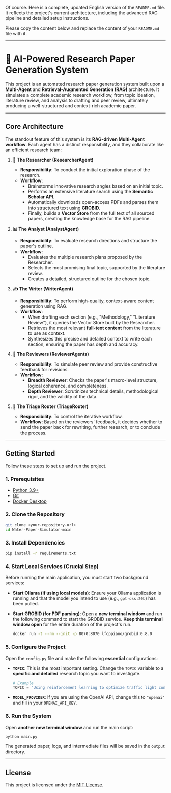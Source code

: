 Of course. Here is a complete, updated English version of the `README.md` file. It reflects the project's current architecture, including the advanced RAG pipeline and detailed setup instructions.

Please copy the content below and replace the content of your `README.md` file with it.

-----

# 🤖 AI-Powered Research Paper Generation System

[](https://opensource.org/licenses/MIT)
[](https://www.python.org/downloads/)

This project is an automated research paper generation system built upon a **Multi-Agent** and **Retrieval-Augmented Generation (RAG)** architecture. It simulates a complete academic research workflow, from topic ideation, literature review, and analysis to drafting and peer review, ultimately producing a well-structured and context-rich academic paper.

-----

## Core Architecture

The standout feature of this system is its **RAG-driven Multi-Agent workflow**. Each agent has a distinct responsibility, and they collaborate like an efficient research team:

1.  **🧠 The Researcher (ResearcherAgent)**

      * **Responsibility**: To conduct the initial exploration phase of the research.
      * **Workflow**:
          * Brainstorms innovative research angles based on an initial topic.
          * Performs an extensive literature search using the **Semantic Scholar API**.
          * Automatically downloads open-access PDFs and parses them into structured text using **GROBID**.
          * Finally, builds a **Vector Store** from the full text of all sourced papers, creating the knowledge base for the RAG pipeline.

2.  **📊 The Analyst (AnalystAgent)**

      * **Responsibility**: To evaluate research directions and structure the paper's outline.
      * **Workflow**:
          * Evaluates the multiple research plans proposed by the Researcher.
          * Selects the most promising final topic, supported by the literature review.
          * Creates a detailed, structured outline for the chosen topic.

3.  **✍️ The Writer (WriterAgent)**

      * **Responsibility**: To perform high-quality, context-aware content generation using RAG.
      * **Workflow**:
          * When drafting each section (e.g., "Methodology," "Literature Review"), it queries the Vector Store built by the Researcher.
          * Retrieves the most relevant **full-text content** from the literature to use as context.
          * Synthesizes this precise and detailed context to write each section, ensuring the paper has depth and accuracy.

4.  **🧐 The Reviewers (ReviewerAgents)**

      * **Responsibility**: To simulate peer review and provide constructive feedback for revisions.
      * **Workflow**:
          * **Breadth Reviewer**: Checks the paper's macro-level structure, logical coherence, and completeness.
          * **Depth Reviewer**: Scrutinizes technical details, methodological rigor, and the validity of the data.

5.  **🔁 The Triage Router (TriageRouter)**

      * **Responsibility**: To control the iterative workflow.
      * **Workflow**: Based on the reviewers' feedback, it decides whether to send the paper back for rewriting, further research, or to conclude the process.

-----

## Getting Started

Follow these steps to set up and run the project.

### 1\. Prerequisites

  * [Python 3.9+](https://www.python.org/)
  * [Git](https://git-scm.com/)
  * [Docker Desktop](https://www.docker.com/products/docker-desktop/)

### 2\. Clone the Repository

```bash
git clone <your-repository-url>
cd Water-Paper-Simulator-main
```

### 3\. Install Dependencies

```bash
pip install -r requirements.txt
```

### 4\. Start Local Services (Crucial Step)

Before running the main application, you must start two background services:

  * **Start Ollama (if using local models)**:
    Ensure your Ollama application is running and that the model you intend to use (e.g., `gpt-oss:20b`) has been pulled.

  * **Start GROBID (for PDF parsing)**:
    Open a **new terminal window** and run the following command to start the GROBID service. **Keep this terminal window open** for the entire duration of the project's run.

    ```bash
    docker run -t --rm --init -p 8070:8070 lfoppiano/grobid:0.8.0
    ```

### 5\. Configure the Project

Open the `config.py` file and make the following **essential** configurations:

  * **`TOPIC`**: This is the most important setting. Change the `TOPIC` variable to a **specific and detailed** research topic you want to investigate.
    ```python
    # Example
    TOPIC = "Using reinforcement learning to optimize traffic light control systems in urban environments"
    ```
  * **`MODEL_PROVIDER`**: If you are using the OpenAI API, change this to `"openai"` and fill in your `OPENAI_API_KEY`.

### 6\. Run the System

Open **another new terminal window** and run the main script:

```bash
python main.py
```

The generated paper, logs, and intermediate files will be saved in the `output` directory.

-----

## License

This project is licensed under the [MIT License](https://www.google.com/search?q=LICENSE).